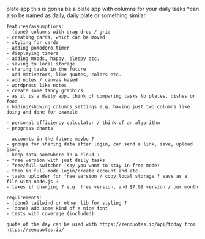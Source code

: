 plate app
    this is gonna be a plate app with columns for your daily tasks
    *can also be named as daily, daily plate or something similar

    features/assumptions:
    - (done) columns with drag drop / grid
    - creating cards, which can be moved
    - styling for cards
    - adding pomodoro timer    
    - displaying timers
    - adding moods, happy, sleepy etc.
    - saving to local storage
    - sharing tasks in the future
    - add motivators, like quotes, colors etc.
    - add notes / canvas based
    - wordpress like notes
    - create some fancy graphics
    - as it is a daily app, think of comparing tasks to plates, dishes or food
    - hiding/showing columns settings e.g. having just two columns like doing and done for example
    
    - personal efficiency calculator / think of an algorithm
    - progress charts    

    - accounts in the future maybe ?
    - groups for sharing data after login, can send a link, save, upload json, 
    - keep data somewhere in a cloud ?    
    - free version with just daily tasks
    - free/full switcher (say you want to stay in free mode)
    - then in full mode login/create account and etc.
    - tasks uploader for free version / copy local storage ? save as a file with node.js ?
    - taxes if charging ? e.g. free version, and $7.99 version / per month

    requirements:
    - (done) tailwind or other lib for styling ? 
    - (done) add some kind of a nice font
    - tests with coverage (included)      

    quote of the day can be used with https://zenquotes.io/api/today from https://zenquotes.io/
